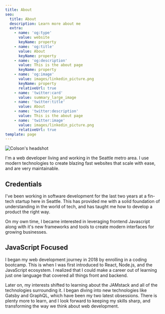 ```yaml
---
title: About
seo:
  title: About
  description: Learn more about me
  extra:
    - name: 'og:type'
      value: website
      keyName: property
    - name: 'og:title'
      value: About
      keyName: property
    - name: 'og:description'
      value: This is the about page
      keyName: property
    - name: 'og:image'
      value: images/linkedin_picture.png
      keyName: property
      relativeUrl: true
    - name: 'twitter:card'
      value: summary_large_image
    - name: 'twitter:title'
      value: About
    - name: 'twitter:description'
      value: This is the about page
    - name: 'twitter:image'
      value: images/linkedin_picture.png
      relativeUrl: true
template: page
---
```


![Colson's headshot](/images/linkedin_picture.png)

I'm a web developer living and working in the Seattle metro area. I use modern technologies to create blazing fast websites that scale with ease, and are very maintainable.

## Credentials

I've been working in software development for the last two years at a fin-tech startup here in Seattle. This has provided me with a solid foundation of understanding in the world of tech, and has taught me how to develop a product the right way.

On my own time, I became interested in leveraging frontend Javascript along with it's new frameworks and tools to create modern interfaces for growing businesses.



## JavaScript Focused
I began my web development journey in 2018 by enrolling in a coding bootcamp. This is when I was first introduced to React, Node.js, and the JavaScript ecosystem. I realized that I could make a career out of learning just one language that covered all things front and backend. 

Later on, my interests shifted to learning about the JAMstack and all of the technologies surrounding it. I began diving into new technologies like Gatsby and GraphQL, which have been my two latest obsessions. There is plenty more to learn, and I look forward to keeping my skills sharp, and transforming the way we think about web development.